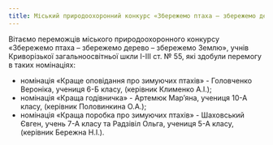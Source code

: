 ```yaml
---
title: Міський природоохоронний конкурс «Збережемо птаха – збережемо дерево – збережемо Землю»
---
```


Вітаємо переможців міського природоохоронного конкурсу «Збережемо птаха – збережемо дерево – збережемо Землю», учнів Криворізької загальноосвітньої шкли І-ІІІ ст. № 55, які здобули перемогу в таких номінаціях:

- номінація «Краще оповідання про зимуючих птахів» - Головченко Вероніка, учениця 6-Б класу, (керівник Клименко А.І.);
- номінація «Краща годівничка» - Артемюк Мар’яна, учениця 10-А класу, (керівник Половинкина О.А.);
- номінація «Краща поробка про зимуючих птахів» - Шаховський Євген, учень 7-А класу та Радзівіл Ольга, учениця 5-А класу, (керівник Бережна Н.І.).

<slideshow id="_/72157694179766535" />
